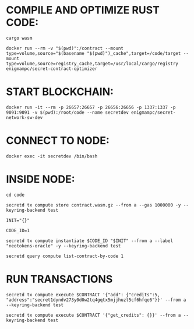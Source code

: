 # COMPILE AND OPTIMIZE RUST CODE:
`cargo wasm`

`docker run --rm -v "$(pwd)":/contract --mount type=volume,source="$(basename "$(pwd)")_cache",target=/code/target --mount type=volume,source=registry_cache,target=/usr/local/cargo/registry enigmampc/secret-contract-optimizer`

# START BLOCKCHAIN:

`docker run -it --rm -p 26657:26657 -p 26656:26656 -p 1337:1337 -p 9091:9091 -v $(pwd):/root/code --name secretdev enigmampc/secret-network-sw-dev`

# CONNECT TO NODE:

`docker exec -it secretdev /bin/bash`

# INSIDE NODE:

`cd code`

`secretd tx compute store contract.wasm.gz --from a --gas 1000000 -y --keyring-backend test`

`INIT="{}"`

`CODE_ID=1`

`secretd tx compute instantiate $CODE_ID "$INIT" --from a --label "neotokens-oracle" -y --keyring-backend test`

`secretd query compute list-contract-by-code 1`

# RUN TRANSACTIONS

`secretd tx compute execute $CONTRACT '{"add": {"credits":5, "address":"secret1dyndv273y0d0w2tq4gqtx5mjjhuzl5cf6hfqe6"}}' --from a --keyring-backend test`

`secretd tx compute execute $CONTRACT '{"get_credits": {}}' --from a --keyring-backend test`
